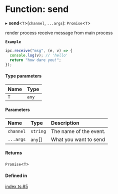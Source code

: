 # Function: send

▸ **send**<`T`\>(`channel`, `...args`): `Promise`<`T`\>

render process receive message from main process

**`Example`**

```typescript
ipc.receive("msg", (e, v) => {
  console.log(v); // 'hello'
  return "how dare you!";
});
```

#### Type parameters

| Name | Type |
| :------ | :------ |
| `T` | `any` |

#### Parameters

| Name | Type | Description |
| :------ | :------ | :------ |
| `channel` | `string` | The name of the event. |
| `...args` | `any`[] | What you want to send |

#### Returns

`Promise`<`T`\>

#### Defined in

[index.ts:85](https://github.com/savage181855/npm-electron-ipc/blob/b6413fa/src/index.ts#L85)
